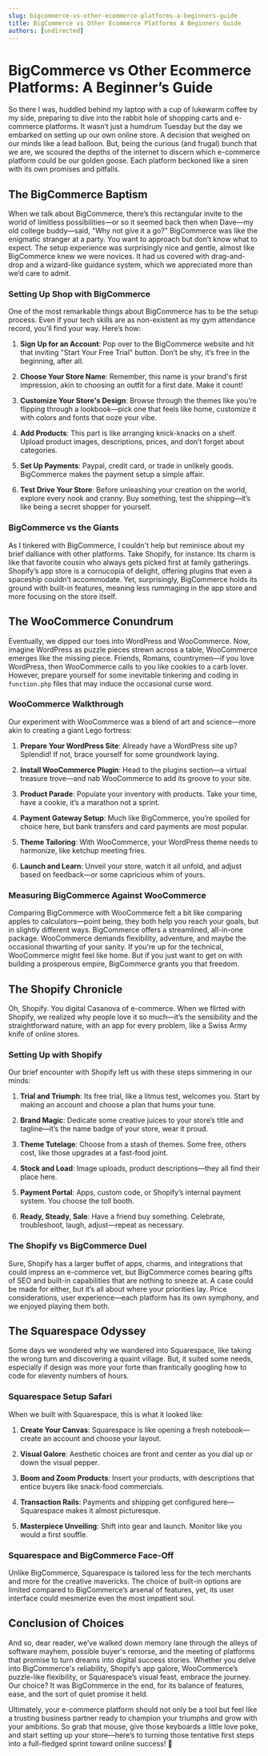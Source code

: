```yaml
---
slug: bigcommerce-vs-other-ecommerce-platforms-a-beginners-guide
title: BigCommerce vs Other Ecommerce Platforms A Beginners Guide
authors: [undirected]
---
```



# BigCommerce vs Other Ecommerce Platforms: A Beginner’s Guide

So there I was, huddled behind my laptop with a cup of lukewarm coffee by my side, preparing to dive into the rabbit hole of shopping carts and e-commerce platforms. It wasn’t just a humdrum Tuesday but the day we embarked on setting up our own online store. A decision that weighed on our minds like a lead balloon. But, being the curious (and frugal) bunch that we are, we scoured the depths of the internet to discern which e-commerce platform could be our golden goose. Each platform beckoned like a siren with its own promises and pitfalls.

## The BigCommerce Baptism

When we talk about BigCommerce, there’s this rectangular invite to the world of limitless possibilities—or so it seemed back then when Dave—my old college buddy—said, "Why not give it a go?" BigCommerce was like the enigmatic stranger at a party. You want to approach but don’t know what to expect. The setup experience was surprisingly nice and gentle, almost like BigCommerce knew we were novices. It had us covered with drag-and-drop and a wizard-like guidance system, which we appreciated more than we’d care to admit.

### Setting Up Shop with BigCommerce

One of the most remarkable things about BigCommerce has to be the setup process. Even if your tech skills are as non-existent as my gym attendance record, you'll find your way. Here’s how:

1. **Sign Up for an Account**: Pop over to the BigCommerce website and hit that inviting "Start Your Free Trial" button. Don’t be shy, it’s free in the beginning, after all.

2. **Choose Your Store Name**: Remember, this name is your brand's first impression, akin to choosing an outfit for a first date. Make it count!

3. **Customize Your Store's Design**: Browse through the themes like you’re flipping through a lookbook—pick one that feels like home, customize it with colors and fonts that ooze your vibe.

4. **Add Products**: This part is like arranging knick-knacks on a shelf. Upload product images, descriptions, prices, and don’t forget about categories.

5. **Set Up Payments**: Paypal, credit card, or trade in unlikely goods. BigCommerce makes the payment setup a simple affair.

6. **Test Drive Your Store**: Before unleashing your creation on the world, explore every nook and cranny. Buy something, test the shipping—it’s like being a secret shopper for yourself.

### BigCommerce vs the Giants

As I tinkered with BigCommerce, I couldn't help but reminisce about my brief dalliance with other platforms. Take Shopify, for instance. Its charm is like that favorite cousin who always gets picked first at family gatherings. Shopify’s app store is a cornucopia of delight, offering plugins that even a spaceship couldn’t accommodate. Yet, surprisingly, BigCommerce holds its ground with built-in features, meaning less rummaging in the app store and more focusing on the store itself.

## The WooCommerce Conundrum

Eventually, we dipped our toes into WordPress and WooCommerce. Now, imagine WordPress as puzzle pieces strewn across a table, WooCommerce emerges like the missing piece. Friends, Romans, countrymen—if you love WordPress, then WooCommerce calls to you like cookies to a carb lover. However, prepare yourself for some inevitable tinkering and coding in `function.php` files that may induce the occasional curse word.

### WooCommerce Walkthrough

Our experiment with WooCommerce was a blend of art and science—more akin to creating a giant Lego fortress:

1. **Prepare Your WordPress Site**: Already have a WordPress site up? Splendid! If not, brace yourself for some groundwork laying.

2. **Install WooCommerce Plugin**: Head to the plugins section—a virtual treasure trove—and nab WooCommerce to add its groove to your site.

3. **Product Parade**: Populate your inventory with products. Take your time, have a cookie, it’s a marathon not a sprint.

4. **Payment Gateway Setup**: Much like BigCommerce, you’re spoiled for choice here, but bank transfers and card payments are most popular.

5. **Theme Tailoring**: With WooCommerce, your WordPress theme needs to harmonize, like ketchup meeting fries.

6. **Launch and Learn**: Unveil your store, watch it all unfold, and adjust based on feedback—or some capricious whim of yours.

### Measuring BigCommerce Against WooCommerce

Comparing BigCommerce with WooCommerce felt a bit like comparing apples to calculators—point being, they both help you reach your goals, but in slightly different ways. BigCommerce offers a streamlined, all-in-one package. WooCommerce demands flexibility, adventure, and maybe the occasional thwarting of your sanity. If you're up for the technical, WooCommerce might feel like home. But if you just want to get on with building a prosperous empire, BigCommerce grants you that freedom.

## The Shopify Chronicle

Oh, Shopify. You digital Casanova of e-commerce. When we flirted with Shopify, we realized why people love it so much—it’s the sensibility and the straightforward nature, with an app for every problem, like a Swiss Army knife of online stores.

### Setting Up with Shopify

Our brief encounter with Shopify left us with these steps simmering in our minds:

1. **Trial and Triumph**: Its free trial, like a litmus test, welcomes you. Start by making an account and choose a plan that hums your tune.

2. **Brand Magic**: Dedicate some creative juices to your store’s title and tagline—it’s the name badge of your store, wear it proud.

3. **Theme Tutelage**: Choose from a stash of themes. Some free, others cost, like those upgrades at a fast-food joint.

4. **Stock and Load**: Image uploads, product descriptions—they all find their place here.

5. **Payment Portal**: Apps, custom code, or Shopify’s internal payment system. You choose the toll booth.

6. **Ready, Steady, Sale**: Have a friend buy something. Celebrate, troubleshoot, laugh, adjust—repeat as necessary.

### The Shopify vs BigCommerce Duel

Sure, Shopify has a larger buffet of apps, charms, and integrations that could impress an e-commerce vet, but BigCommerce comes bearing gifts of SEO and built-in capabilities that are nothing to sneeze at. A case could be made for either, but it’s all about where your priorities lay. Price considerations, user experience—each platform has its own symphony, and we enjoyed playing them both.

## The Squarespace Odyssey

Some days we wondered why we wandered into Squarespace, like taking the wrong turn and discovering a quaint village. But, it suited some needs, especially if design was more your forte than frantically googling how to code for eleventy numbers of hours.

### Squarespace Setup Safari

When we built with Squarespace, this is what it looked like:

1. **Create Your Canvas**: Squarespace is like opening a fresh notebook—create an account and choose your layout. 

2. **Visual Galore**: Aesthetic choices are front and center as you dial up or down the visual pepper.

3. **Boom and Zoom Products**: Insert your products, with descriptions that entice buyers like snack-food commercials.

4. **Transaction Rails**: Payments and shipping get configured here—Squarespace makes it almost picturesque.

5. **Masterpiece Unveiling**: Shift into gear and launch. Monitor like you would a first souffle.

### Squarespace and BigCommerce Face-Off

Unlike BigCommerce, Squarespace is tailored less for the tech merchants and more for the creative mavericks. The choice of built-in options are limited compared to BigCommerce’s arsenal of features, yet, its user interface could mesmerize even the most impatient soul.

## Conclusion of Choices

And so, dear reader, we’ve walked down memory lane through the alleys of software mayhem, possible buyer's remorse, and the meeting of platforms that promise to turn dreams into digital success stories. Whether you delve into BigCommerce's reliability, Shopify’s app galore, WooCommerce’s puzzle-like flexibility, or Squarespace’s visual feast, embrace the journey. Our choice? It was BigCommerce in the end, for its balance of features, ease, and the sort of quiet promise it held. 

Ultimately, your e-commerce platform should not only be a tool but feel like a trusting business partner ready to champion your triumphs and grow with your ambitions. So grab that mouse, give those keyboards a little love poke, and start setting up your store—here’s to turning those tentative first steps into a full-fledged sprint toward online success! 🍾